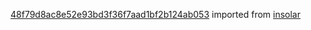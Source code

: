 [48f79d8ac8e52e93bd3f36f7aad1bf2b124ab053](https://github.com/insolar/insolar/commit/48f79d8ac8e52e93bd3f36f7aad1bf2b124ab053) imported from [insolar](https://github.com/insolar/insolar)
